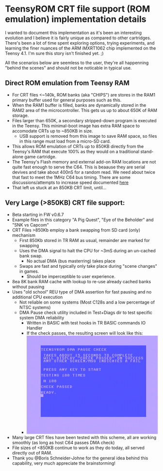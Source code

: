 
# TeensyROM CRT file support (ROM emulation) implementation details

   I wanted to document this implementation as it's been an interesting evolution and I believe it is fairly unique as compared to other cartridges.  There's been a lot of time spent exploring options, trying experiments, and learning the finer nuances of the ARM iMXRT1062 chip implemented on the Teensy 4.1.  I'm sure this story isn't finished yet.  ;)

   All the scenarios below are seemless to the user, they're all happenning "behind the scenes" and should not be noticable in typical use.

## Direct ROM emulation from Teensy RAM
 * For CRT files <~140k, ROM banks (aka "CHIPS") are stores in the RAM1 primary buffer used for general purposes such as this.
 * When the RAM1 buffer is filled, banks are dynamically stored in the RAM2 area of the microcontroller.  This gets us up to about 650K of RAM storage.
 * Files larger than 650K, a secondary stripped-down program is executed in the Teensy. This minimal-boot image has extra RAM space to accomodate CRTs up to ~850KB in size.
   * USB support is removed from this image to save RAM space, so files in this range must load from a micro-SD card.
 * This allows ROM emulation of CRTs up to 850KB directly from the Teensy's RAM that execute 100% as they would on a traditional stand-alone game cartridge.
 * The Teensy's Flash memory and external add-on RAM locations are not quite fast enough to serve the C64. This is beaause they are serial devives and take about 400nS for a random read.  We need about twice that fast to meet the 1MHz C64 bus timing. There are some discussions/attempts to increase speed documented [here](https://forum.pjrc.com/index.php?threads/faster-way-to-read-a-single-byte-from-flash-or-ext-psram.73428/)
 * That left us stuck at an 850KB CRT limit, until...

## Very Large (>850KB) CRT file support:
 * Beta starting in FW v0.6.7
 * Example files in this category "A Pig Quest", "Eye of the Beholder" and "SNK vs Capcom"
 * CRT Files >850Kb employ a bank swapping from SD card (only) mechanism
   * First 850Kb stored in TR RAM as usual, remainder are marked for swapping
   * Uses the DMA signal to halt the CPU for ~3mS during an un-cached bank swap.
     * No actual DMA (bus masterring) takes place
   * Swaps are fast and typically only take place during "scene changes" in games.
     * Should be imperceptible to user experience.
 * 8ea 8K bank RAM cache with lookup to re-use already cached banks without pausing
 * Uses "old school" REU type of DMA assertion for fast pausing and no additional CPU execution
   * Not reliable on some systems (Most C128s and a low percentage of NTSC systems)
   * DMA Pause check utility included in Test+Diags dir to test specific system DMA reliability
     * Written in BASIC with test hooks in TR BASIC commands IO Handler
     * If the check passes, the resulting screen will look like this:
     * ![DMA Check Pass](/media/Screen%20captures/DMA_Check_Pass.png)
 * Many large CRT files have been tested with this scheme, all are working smoothly (as long as host C64 passes DMA check)
 * File sizes of <850KB continue to work as they do today, all served directly out of RAM.
 * Thank you @Boris Schneider-Johne for the general idea behind this capability, very much appreciate the brainstorming!


